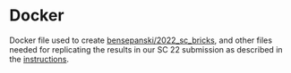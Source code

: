 # Docker

Docker file used to create [bensepanski/2022_sc_bricks](https://hub.docker.com/repository/docker/bensepanski/2022_sc_bricks),
and other files needed for replicating the results in our SC 22 submission
as described in the [instructions](https://github.com/benSepanski/bricklib/tree/sc-22-artifact/gene).
